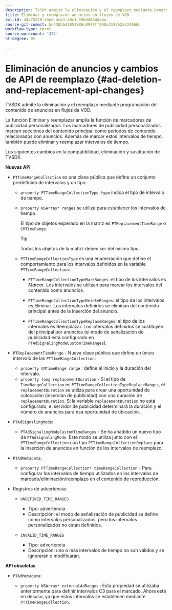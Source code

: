 ```yaml
---
description: TVSDK admite la eliminación y el reemplazo mediante programación del contenido de anuncios en flujos de VOD.
title: Eliminar y reemplazar anuncios en flujos de VOD
exl-id: 44d75250-23ee-4ce3-a0c1-59bd488a5aba
source-git-commit: be43bbbd1051886c8979ff590a3197b2a7249b6a
workflow-type: tm+mt
source-wordcount: '372'
ht-degree: 0%

---
```


# Eliminación de anuncios y cambios de API de reemplazo {#ad-deletion-and-replacement-api-changes}

TVSDK admite la eliminación y el reemplazo mediante programación del contenido de anuncios en flujos de VOD.

La función Eliminar y reemplazar amplía la función de marcadores de publicidad personalizados. Los marcadores de publicidad personalizados marcan secciones del contenido principal como periodos de contenido relacionados con anuncios. Además de marcar estos intervalos de tiempo, también puede eliminar y reemplazar intervalos de tiempo.

Los siguientes cambios en la compatibilidad, eliminación y sustitución de TVSDK.

**Nuevas API**

* `PTTimeRangeCollection` es una clase pública que define un conjunto predefinido de intervalos y un tipo:

   * `property PTTimeRangeCollectionType type` indica el tipo de intervalo de tiempo.
   * `property NSArray* ranges` se utiliza para establecer los intervalos de tiempo.

      El tipo de objetos esperado en la matriz es `PTReplacementTimeRange` o `CMTimeRange`.

      >[!TIP]
      >
      >Todos los objetos de la matriz deben ser del mismo tipo.

   * `PTTimeRangeCollectionType` es una enumeración que define el comportamiento para los intervalos definidos en la variable `PTTimeRangeCollection`:

      * `PTTimeRangeCollectionTypeMarkRanges`: el tipo de los intervalos es *Marcar*. Los intervalos se utilizan para marcar los intervalos del contenido como anuncios.

      * `PTTimeRangeCollectionTypeDeleteRanges`: el tipo de los intervalos es Eliminar. Los intervalos definidos se eliminan del contenido principal antes de la inserción del anuncio.
      * `PTTimeRangeCollectionTypeReplaceRanges`: el tipo de los intervalos es Reemplazar. Los intervalos definidos se sustituyen del principal por anuncios (el modo de señalización de publicidad está configurado en `PTAdSignalingModeCustomTimeRanges`).

* `PTReplacementTimeRange` - Nueva clase pública que define un único intervalo de las `PTTimeRangeCollection`:

   * `property CMTimeRange range` : define el inicio y la duración del intervalo.
   * `property long replacementDuration` - Si el tipo de `TimeRangeCollection` es `PTTimeRangeCollectionTypeReplaceRanges`, el `replacementDuration` se utiliza para crear una oportunidad de colocación (inserción de publicidad) con una duración de `replacementDuration`. Si la variable `replacementDuration` no está configurado, el servidor de publicidad determinará la duración y el número de anuncios para esa oportunidad de ubicación.

* `PTAdSignalingMode`:

   * `PTAdSignalingModeCustomTimeRanges` - Se ha añadido un nuevo tipo de `PTAdSignalingMode`. Este modo se utiliza junto con el `PTTimeRangeCollection` con tipo `PTTimeRangeCollectionReplace` para la inserción de anuncios en función de los intervalos de reemplazo.

* `PTAdMetadata`:

   * `property PTTimeRangeCollection* timeRangeCollection` - Para configurar los intervalos de tiempo utilizados en los intervalos de marcado/eliminación/reemplazo en el contenido de reproducción.

* Registros de advertencia:

   * `UNDEFINED_TIME_RANGES`

      * Tipo: advertencia
      * Descripción: el modo de señalización de publicidad se define como intervalos personalizados, pero los intervalos personalizados no están definidos.
   * `INVALID_TIME_RANGES`

      * Tipo: advertencia
      * Descripción: uno o más intervalos de tiempo no son válidos y se ignorarán o modificarán.


**API obsoletas**

* `PTAdMetadata`:

   * `property NSArray* externalAdRanges` : Esta propiedad se utilizaba anteriormente para definir intervalos C3 para el marcado. Ahora está en desuso, ya que estos intervalos se establecen mediante `PTTimeRangeCollection`.
